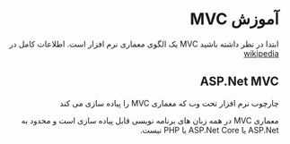 <div dir='rtl'>
  
# آموزش MVC
ابتدا در نظر داشته باشید MVC یک الگوی معماری نرم افزار است.
اطلاعات کامل در
<a href="https://en.wikipedia.org/wiki/Model%E2%80%93view%E2%80%93controller" target="_blank">wikipedia</a>

## ASP.Net MVC
چارچوب نرم افزار تحت وب که معماری MVC را پیاده سازی می کند

معماری MVC در همه زبان های برنامه نویسی قابل پیاده سازی است و محدود به ASP.Net یا ASP.Net Core یا PHP نیست.
